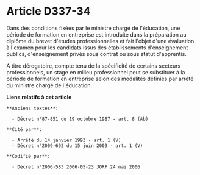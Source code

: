# Article D337-34

Dans des conditions fixées par le ministre chargé de l'éducation, une période de formation en entreprise est introduite dans
la préparation au diplôme du brevet d'études professionnelles et fait l'objet d'une évaluation à l'examen pour les candidats
issus des établissements d'enseignement publics, d'enseignement privés sous contrat ou sous statut d'apprentis.

A titre dérogatoire, compte tenu de la spécificité de certains secteurs professionnels, un stage en milieu professionnel peut
se substituer à la période de formation en entreprise selon des modalités définies par arrêté du ministre chargé de
l'éducation.

**Liens relatifs à cet article**

	**Anciens textes**:

	  - Décret n°87-851 du 19 octobre 1987 - art. 8 (Ab)

	**Cité par**:

	  - Arrêté du 14 janvier 1993 - art. 1 (V)
	  - Décret n°2009-692 du 15 juin 2009 - art. 1 (V)

	**Codifié par**:

	  - Décret n°2006-583 2006-05-23 JORF 24 mai 2006
